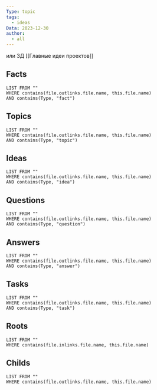 ```yaml
---
Type: topic
tags:
  - ideas
Data: 2023-12-30
author:
  - all
---
```

или ЗД
[[Главные идеи проектов]]
## Facts
```dataview
LIST FROM ""
WHERE contains(file.outlinks.file.name, this.file.name)
AND contains(Type, "fact")
```
## Topics
```dataview
LIST FROM ""
WHERE contains(file.outlinks.file.name, this.file.name)
AND contains(Type, "topic")
```
## Ideas
```dataview
LIST FROM ""
WHERE contains(file.outlinks.file.name, this.file.name)
AND contains(Type, "idea")
```
## Questions
```dataview
LIST FROM ""
WHERE contains(file.outlinks.file.name, this.file.name)
AND contains(Type, "question")
```
## Answers
```dataview
LIST FROM ""
WHERE contains(file.outlinks.file.name, this.file.name)
AND contains(Type, "answer")
```
## Tasks
```dataview
LIST FROM ""
WHERE contains(file.outlinks.file.name, this.file.name)
AND contains(Type, "task")
```
## Roots
```dataview
LIST FROM ""
WHERE contains(file.inlinks.file.name, this.file.name)
```

## Childs
```dataview
LIST FROM ""
WHERE contains(file.outlinks.file.name, this.file.name)
```